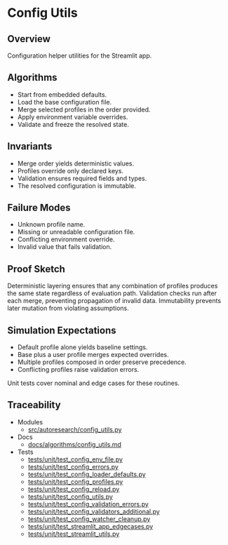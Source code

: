 # Config Utils

## Overview

Configuration helper utilities for the Streamlit app.

## Algorithms

- Start from embedded defaults.
- Load the base configuration file.
- Merge selected profiles in the order provided.
- Apply environment variable overrides.
- Validate and freeze the resolved state.

## Invariants

- Merge order yields deterministic values.
- Profiles override only declared keys.
- Validation ensures required fields and types.
- The resolved configuration is immutable.

## Failure Modes

- Unknown profile name.
- Missing or unreadable configuration file.
- Conflicting environment override.
- Invalid value that fails validation.

## Proof Sketch

Deterministic layering ensures that any combination of profiles produces the
same state regardless of evaluation path. Validation checks run after each
merge, preventing propagation of invalid data. Immutability prevents later
mutation from violating assumptions.

## Simulation Expectations

- Default profile alone yields baseline settings.
- Base plus a user profile merges expected overrides.
- Multiple profiles composed in order preserve precedence.
- Conflicting profiles raise validation errors.

Unit tests cover nominal and edge cases for these routines.

## Traceability

- Modules
  - [src/autoresearch/config_utils.py][m1]
- Docs
  - [docs/algorithms/config_utils.md][d1]
- Tests
  - [tests/unit/test_config_env_file.py][t1]
  - [tests/unit/test_config_errors.py][t2]
  - [tests/unit/test_config_loader_defaults.py][t3]
  - [tests/unit/test_config_profiles.py][t4]
  - [tests/unit/test_config_reload.py][t5]
  - [tests/unit/test_config_utils.py][t6]
  - [tests/unit/test_config_validation_errors.py][t7]
  - [tests/unit/test_config_validators_additional.py][t8]
  - [tests/unit/test_config_watcher_cleanup.py][t9]
  - [tests/unit/test_streamlit_app_edgecases.py][t10]
  - [tests/unit/test_streamlit_utils.py][t11]

[m1]: ../../src/autoresearch/config_utils.py
[d1]: ../algorithms/config_utils.md
[t1]: ../../tests/unit/test_config_env_file.py
[t2]: ../../tests/unit/test_config_errors.py
[t3]: ../../tests/unit/test_config_loader_defaults.py
[t4]: ../../tests/unit/test_config_profiles.py
[t5]: ../../tests/unit/test_config_reload.py
[t6]: ../../tests/unit/test_config_utils.py
[t7]: ../../tests/unit/test_config_validation_errors.py
[t8]: ../../tests/unit/test_config_validators_additional.py
[t9]: ../../tests/unit/test_config_watcher_cleanup.py
[t10]: ../../tests/unit/test_streamlit_app_edgecases.py
[t11]: ../../tests/unit/test_streamlit_utils.py
